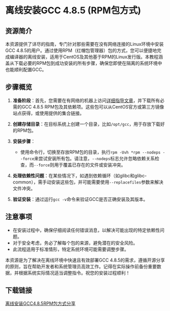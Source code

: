 # 离线安装GCC 4.8.5 (RPM包方式)

## 资源简介

本资源提供了详尽的指南，专门针对那些需要在没有网络连接的Linux环境中安装GCC 4.8.5的用户。通过使用RPM（红帽包管理器）包的方式，您可以便捷地完成编译器的离线安装，适用于CentOS及其他基于RPM的Linux发行版。本教程涵盖从下载必要的RPM包到成功安装的所有步骤，确保您即使在隔离的系统环境中也能顺利配置GCC。

## 步骤概览

1. **准备阶段**：首先，您需要在有网络的机器上访问[详细指导文章](https://blog.csdn.net/q5983901/article/details/88618500)，并下载所有必需的GCC 4.8.5 RPM包及其依赖项。这些包可以从CentOS官方或第三方镜像站点获得，或使用提供的集合链接。

2. **创建存储目录**：在目标系统上创建一个目录，比如`/opt/gcc`，用于存放下载好的RPM包。

3. **安装步骤**：
    - 使用命令行，切换至存放RPM包的目录，执行`rpm -Uvh *rpm --nodeps --force`来尝试安装所有包。请注意，`--nodeps`标志允许忽略依赖关系检查，而`--force`则用于覆盖已存在的文件或安装冲突。
    
4. **处理依赖性问题**：在某些情况下，如遇到依赖循环（如glibc和glibc-common），需手动安装这些包，并可能需要使用`--replacefiles`参数来解决文件冲突。

5. **验证安装**：通过运行`gcc -v`命令来验证GCC是否正确安装及其版本。

## 注意事项

- 在安装过程中，确保仔细阅读任何错误消息，以解决可能出现的特定依赖性问题。
- 对于安全考虑，务必了解每个包的来源，避免潜在的安全风险。
- 此流程适用于标准情形，特定系统环境可能需要调整步骤。

本资源是为了解决在离线环境中快速且有效部署GCC 4.8.5的需求，遵循开源分享的原则，旨在帮助开发者和系统管理员高效工作。记得在实际操作前备份重要数据，并根据系统实际情况适当调整指令。祝您的安装过程顺利！

## 下载链接

[离线安装GCC4.8.5RPM包方式分享](https://pan.quark.cn/s/9c4d8284cb23)